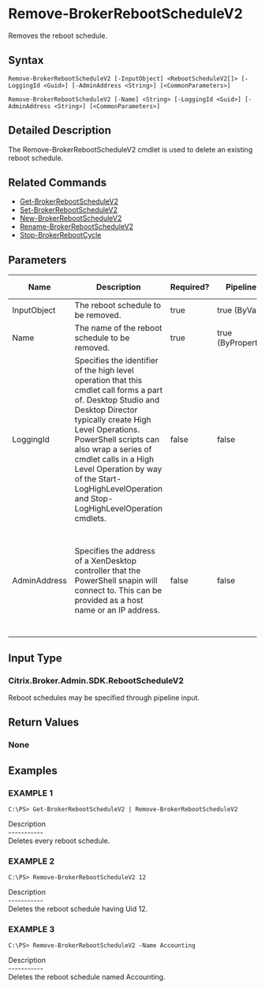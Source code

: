 ﻿# Remove-BrokerRebootScheduleV2

   Removes the reboot schedule.

## Syntax
```
Remove-BrokerRebootScheduleV2 [-InputObject] <RebootScheduleV2[]> [-LoggingId <Guid>] [-AdminAddress <String>] [<CommonParameters>]

Remove-BrokerRebootScheduleV2 [-Name] <String> [-LoggingId <Guid>] [-AdminAddress <String>] [<CommonParameters>]
```

## Detailed Description
   The Remove-BrokerRebootScheduleV2 cmdlet is used to delete an existing reboot schedule.

## Related Commands
  * [Get-BrokerRebootScheduleV2](Get-BrokerRebootScheduleV2.html)
  * [Set-BrokerRebootScheduleV2](Set-BrokerRebootScheduleV2.html)
  * [New-BrokerRebootScheduleV2](New-BrokerRebootScheduleV2.html)
  * [Rename-BrokerRebootScheduleV2](Rename-BrokerRebootScheduleV2.html)
  * [Stop-BrokerRebootCycle](Stop-BrokerRebootCycle.html)
## Parameters

| Name   | Description | Required? | Pipeline Input | Default Value |
| --- | --- | --- | --- | --- |
| InputObject | The reboot schedule to be removed. | true | true (ByValue) |  |
| Name | The name of the reboot schedule to be removed. | true | true (ByPropertyName) |  |
| LoggingId | Specifies the identifier of the high level operation that this cmdlet call forms a part of. Desktop Studio and Desktop Director typically create High Level Operations. PowerShell scripts can also wrap a series of cmdlet calls in a High Level Operation by way of the Start-LogHighLevelOperation and Stop-LogHighLevelOperation cmdlets. | false | false |  |
| AdminAddress | Specifies the address of a XenDesktop controller that the PowerShell snapin will connect to. This can be provided as a host name or an IP address. | false | false | Localhost. Once a value is provided by any cmdlet, this value will become the default. |

## Input Type
### Citrix.Broker.Admin.SDK.RebootScheduleV2
   Reboot schedules may be specified through pipeline input.
## Return Values
### None
   
## Examples

### EXAMPLE 1
```
C:\PS> Get-BrokerRebootScheduleV2 | Remove-BrokerRebootScheduleV2
```
   Description<br>-----------<br>Deletes every reboot schedule.
### EXAMPLE 2
```
C:\PS> Remove-BrokerRebootScheduleV2 12
```
   Description<br>-----------<br>Deletes the reboot schedule having Uid 12.
### EXAMPLE 3
```
C:\PS> Remove-BrokerRebootScheduleV2 -Name Accounting
```
   Description<br>-----------<br>Deletes the reboot schedule named Accounting.
